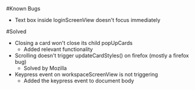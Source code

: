 #Known Bugs
* Text box inside loginScreenView doesn't focus immediately

#Solved
* Closing a card won't close its child popUpCards
    - Added relevant functionality
* Scrolling doesn't trigger updateCardStyles() on firefox (mostly a firefox bug)
    - Solved by Mozilla
* Keypress event on workspaceScreenView is not triggering
    - Added the keypress event to document body
